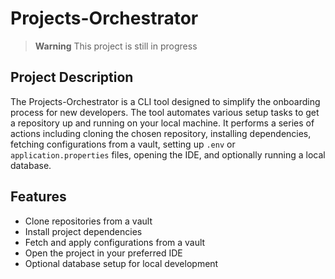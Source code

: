 # Projects-Orchestrator

> **Warning**
> This project is still in progress

## Project Description

The Projects-Orchestrator is a CLI tool designed to simplify the onboarding process for new developers. The tool automates various setup tasks to get a repository up and running on your local machine. It performs a series of actions including cloning the chosen repository, installing dependencies, fetching configurations from a vault, setting up `.env` or `application.properties` files, opening the IDE, and optionally running a local database.

## Features

- Clone repositories from a vault
- Install project dependencies
- Fetch and apply configurations from a vault
- Open the project in your preferred IDE
- Optional database setup for local development
